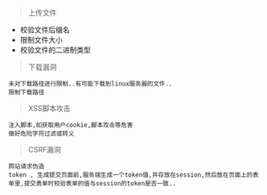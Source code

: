 >上传文件
+ 校验文件后缀名
+ 限制文件大小
+ 校验文件的二进制类型



>下载漏洞  

    未对下载路径进行限制..有可能下载到linux服务器的文件..
	限制下载路径
	

>XSS脚本攻击  

    注入脚本,如获取用户cookie,脚本攻击等危害
	做好危险字符过滤或转义



>CSRF漏洞  

    跨站请求伪造 
	token , 生成提交页面前,服务端生成一个token值,并存放在session,然后放在页面上的表单里,提交表单时校验表单的值与session的token是否一致..

